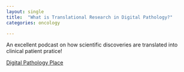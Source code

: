 ```yaml
---
layout: single
title:  "What is Translational Research in Digital Pathology?"
categories: oncology

---
```

An excellent podcast on how scientific discoveries are translated into clinical patient pratice!   
 
[Digital Pathology Place](https://digitalpathologyplace.com/podcast/what-is-translational-research-in-digital-pathology-w-anant-madabhushi-emory-university-georgia-tech/)